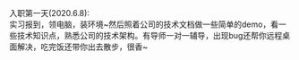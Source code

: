 入职第一天(2020.6.8):  
实习报到，领电脑，装环境~然后照着公司的技术文档做一些简单的demo，看一些技术知识点，熟悉公司的技术架构。有导师一对一辅导，出现bug还帮你远程桌面解决，吃完饭还带你出去散步，很香~
